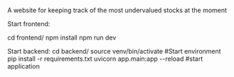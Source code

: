 A website for keeping track of the most undervalued stocks at the moment

Start frontend:

cd frontend/
npm install
npm run dev

Start backend:
cd backend/
source venv/bin/activate #Start environment
pip install -r requirements.txt
uvicorn app.main:app --reload #start application
